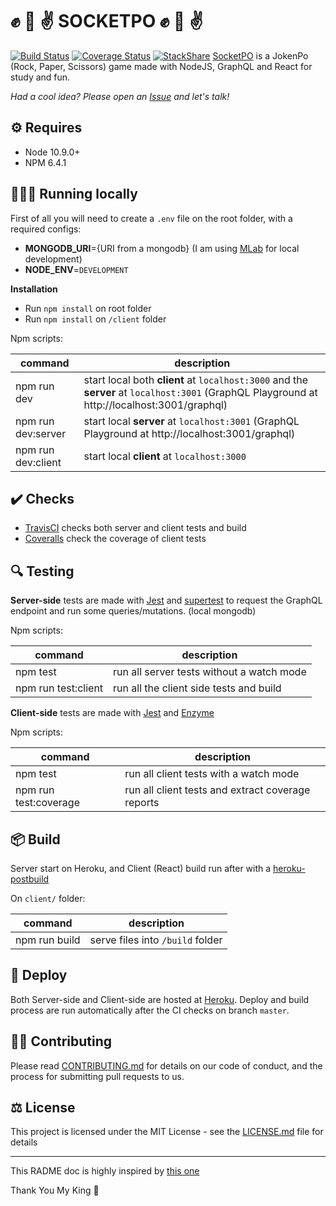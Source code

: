 # ✊ 🤚 ✌️ SOCKETPO ✊ 🤚 ✌️ #

[![Build Status](https://travis-ci.org/gfpaiva/socketpo.svg?branch=master)](https://travis-ci.org/gfpaiva/socketpo) [![Coverage Status](https://coveralls.io/repos/github/gfpaiva/socketpo/badge.svg?branch=master)](https://coveralls.io/github/gfpaiva/socketpo?branch=master) [![StackShare](http://img.shields.io/badge/tech-stack-0690fa.svg?style=flat)](https://stackshare.io/gfpaiva/socketpo)
[SocketPO](https://socketpo.herokuapp.com) is a JokenPo (Rock, Paper, Scissors) game made with NodeJS, GraphQL and React for study and fun.

_Had a cool idea? Please open an [Issue](https://github.com/gfpaiva/socketpo/issues/new) and let's talk!_

## ⚙️ Requires

- Node 10.9.0+
- NPM 6.4.1

## 🏃🏽‍♂️ Running locally

First of all you will need to create a `.env` file on the root folder, with a required configs:
- **MONGODB_URI**={URI from a mongodb} (I am using [MLab](https://mlab.com/) for local development)
- **NODE_ENV**=`DEVELOPMENT`

**Installation**
- Run `npm install` on root folder
- Run `npm install` on `/client` folder

Npm scripts:

| command              | description                                                                                                                                  |
| -------------------- | -------------------------------------------------------------------------------------------------------------------------------------------- |
| npm run dev          | start local both **client** at `localhost:3000` and the **server** at `localhost:3001` (GraphQL Playground at http://localhost:3001/graphql) |
| npm run dev:server   | start local **server**  at `localhost:3001` (GraphQL Playground at http://localhost:3001/graphql)                                            |
| npm run dev:client   | start local **client** at `localhost:3000`                                                                                                   |

## ✔️ Checks

- [TravisCI](https://travis-ci.org) checks both server and client tests and build
- [Coveralls](https://coveralls.io) check the coverage of client tests

## 🔍 Testing

**Server-side** tests are made with [Jest](https://jestjs.io/) and [supertest](https://github.com/visionmedia/supertest) to request the GraphQL endpoint and run some queries/mutations. (local mongodb)

Npm scripts:

| command              | description                                |
| -------------------- | ------------------------------------------ |
| npm test             | run all server tests without a watch mode  |
| npm run test:client  | run all the client side tests and build    |


**Client-side** tests are made with [Jest](https://jestjs.io/) and [Enzyme](https://airbnb.io/enzyme/)

Npm scripts:

| command              | description                                        |
| -------------------- | -------------------------------------------------- |
| npm test              | run all client tests with a watch mode            |
| npm run test:coverage | run all client tests and extract coverage reports |

## 📦 Build

Server start on Heroku, and Client (React) build run after with a [heroku-postbuild](https://devcenter.heroku.com/articles/nodejs-support#customizing-the-build-process)

On `client/` folder:

| command              | description                                                   |
| -------------------- | ------------------------------------------------------------- |
| npm run build        | serve files into `/build` folder                              |

## 🚀 Deploy

Both Server-side and Client-side are hosted at [Heroku](https://www.heroku.com/).
Deploy and build process are run automatically after the CI checks on branch `master`.

## 👨‍💻 Contributing

Please read [CONTRIBUTING.md](CONTRIBUTING.md) for details on our code of conduct, and the process for submitting pull requests to us.

## ⚖️ License

This project is licensed under the MIT License - see the [LICENSE.md](LICENSE.md) file for details

___

This RADME doc is highly inspired by [this one](https://github.com/rodgerpaulo/rogerramos.me)

Thank You My King 💚
